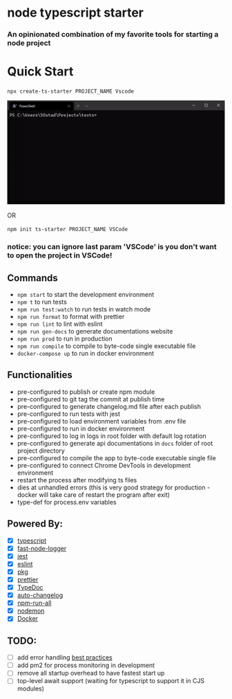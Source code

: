 # node typescript starter

### An opinionated combination of my favorite tools for starting a node project

# Quick Start

`npx create-ts-starter PROJECT_NAME Vscode`

![](quick-start.gif)

OR

`npm init ts-starter PROJECT_NAME VSCode`

### notice: you can ignore last param 'VSCode' is you don't want to open the project in VSCode!

## Commands

- `npm start` to start the development environment
- `npm t` to run tests
- `npm run test:watch` to run tests in watch mode
- `npm run format` to format with prettier
- `npm run lint` to lint with eslint
- `npm run gen-docs` to generate documentations website
- `npm run prod` to run in production
- `npm run compile` to compile to byte-code single executable file
- `docker-compose up` to run in docker environment

## Functionalities

- pre-configured to publish or create npm module
- pre-configured to git tag the commit at publish time
- pre-configured to generate changelog.md file after each publish
- pre-configured to run tests with jest
- pre-configured to load environment variables from .env file
- pre-configured to run in docker environment
- pre-configured to log in logs in root folder with default log rotation
- pre-configured to generate api documentations in `docs` folder of root project directory
- pre-configured to compile the app to byte-code executable single file
- pre-configured to connect Chrome DevTools in development environment
- restart the process after modifying ts files
- dies at unhandled errors (this is very good strategy for production - docker will take care of restart the program after exit)
- type-def for process.env variables

## Powered By:

- [x] [typescript](https://github.com/Microsoft/TypeScript)
- [x] [fast-node-logger](https://github.com/saostad/fast-node-logger)
- [x] [jest](https://github.com/facebook/jest)
- [x] [eslint](https://github.com/eslint/eslint)
- [x] [pkg](https://www.npmjs.com/package/pkg)
- [x] [prettier](https://github.com/prettier/prettier)
- [x] [TypeDoc](https://github.com/TypeStrong/TypeDoc)
- [x] [auto-changelog](https://www.npmjs.com/package/auto-changelog)
- [x] [npm-run-all](https://github.com/mysticatea/npm-run-all)
- [x] [nodemon](https://github.com/remy/nodemon)
- [x] [Docker](https://www.docker.com/)

## TODO:

- [ ] add error handling [best practices](https://www.youtube.com/watch?v=62ZRPJkHOX0&list=WL&index=10&t=0s)
- [ ] add pm2 for process monitoring in development
- [ ] remove all startup overhead to have fastest start up
- [ ] top-level await support (waiting for typescript to support it in CJS modules)

